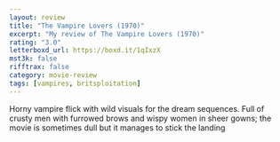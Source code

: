 ```yaml
---
layout: review
title: "The Vampire Lovers (1970)"
excerpt: "My review of The Vampire Lovers (1970)"
rating: "3.0"
letterboxd_url: https://boxd.it/1qIxzX
mst3k: false
rifftrax: false
category: movie-review
tags: [vampires, britsploitation]
---
```


Horny vampire flick with wild visuals for the dream sequences. Full of crusty men with furrowed brows and wispy women in sheer gowns; the movie is sometimes dull but it manages to stick the landing
